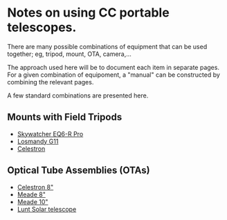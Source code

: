 # Notes on using CC portable telescopes.

There are many possible combinations of equipment that can be used
together; eg, tripod, mount, OTA, camera,...


The approach used here will be to document each item in separate
pages.  For a given combination of equipoment, a \"manual\" can be
constructed by combining the relevant pages.

A few standard combinations are presented here.

## Mounts with Field Tripods

* [Skywatcher EQ6-R Pro](docs/mount/eq6.md)
* [Losmandy G11](docs/mount/losmandy.md)
* [Celestron](docs/mount/celestron.md)

## Optical Tube Assemblies (OTAs)

* [Celestron 8\"](docs/ota/celestron8.md)
* [Meade 8\"](docs/ota/meade8.md)
* [Meade 10\"](docs/ota/meade10.md)
* [Lunt Solar telescope](docs/ota/lunt.md)


